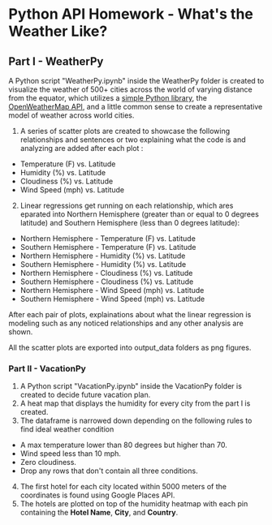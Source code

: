 # Python API Homework - What's the Weather Like?


## Part I - WeatherPy

A Python script "WeatherPy.ipynb" inside the WeatherPy folder is created to visualize the weather of 500+ cities across the world of varying distance from the equator, which utilizes a [simple Python library](https://pypi.python.org/pypi/citipy), the [OpenWeatherMap API](https://openweathermap.org/api), and a little common sense to create a representative model of weather across world cities.

1. A series of scatter plots are created to showcase the following relationships and sentences or two explaining what the code is and analyzing are added after each plot :

* Temperature (F) vs. Latitude
* Humidity (%) vs. Latitude
* Cloudiness (%) vs. Latitude
* Wind Speed (mph) vs. Latitude


2. Linear regressions get running on each relationship, which ares eparated into Northern Hemisphere (greater than or equal to 0 degrees latitude) and Southern Hemisphere (less than 0 degrees latitude):

* Northern Hemisphere - Temperature (F) vs. Latitude
* Southern Hemisphere - Temperature (F) vs. Latitude
* Northern Hemisphere - Humidity (%) vs. Latitude
* Southern Hemisphere - Humidity (%) vs. Latitude
* Northern Hemisphere - Cloudiness (%) vs. Latitude
* Southern Hemisphere - Cloudiness (%) vs. Latitude
* Northern Hemisphere - Wind Speed (mph) vs. Latitude
* Southern Hemisphere - Wind Speed (mph) vs. Latitude

After each pair of plots, explainations about what the linear regression is modeling such as any noticed relationships and any other analysis are shown.


All the scatter plots are exported into output_data folders as png figures.

### Part II - VacationPy

1. A Python script "VacationPy.ipynb" inside the VacationPy folder is created to decide future vacation plan.
2. A heat map that displays the humidity for every city from the part I is created.
3. The dataframe is narrowed down depending on the following rules to find ideal weather condition

  * A max temperature lower than 80 degrees but higher than 70.
  * Wind speed less than 10 mph.
  * Zero cloudiness.
  * Drop any rows that don't contain all three conditions.
  
4. The first hotel for each city located within 5000 meters of the coordinates is found using Google Places API.
5. The hotels are plotted on top of the humidity heatmap with each pin containing the **Hotel Name**, **City**, and **Country**.




